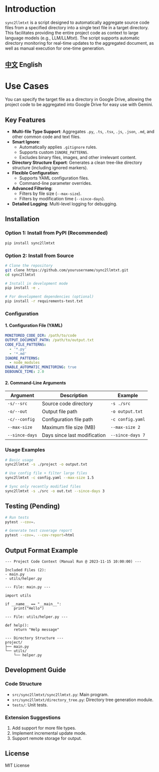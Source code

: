 # Introduction

`sync2llmtxt` is a script designed to automatically aggregate source code files from a specified directory into a single text file in a target directory. This facilitates providing the entire project code as context to large language models (e.g., LLM/LLMtxt). The script supports automatic directory monitoring for real-time updates to the aggregated document, as well as manual execution for one-time generation.

[中文](README-ZH.md) English
---

# Use Cases

You can specify the target file as a directory in Google Drive, allowing the project code to be aggregated into Google Drive for easy use with Gemini.

## Key Features

- **Multi-file Type Support**: Aggregates `.py`, `.ts`, `.tsx`, `.js`, `.json`, `.md`, and other common code and text files.
- **Smart Ignore**:
  - Automatically applies `.gitignore` rules.
  - Supports custom `IGNORE_PATTERNS`.
  - Excludes binary files, images, and other irrelevant content.
- **Directory Structure Export**: Generates a clean tree-like directory structure (including ignored markers).
- **Flexible Configuration**:
  - Supports YAML configuration files.
  - Command-line parameter overrides.
- **Advanced Filtering**:
  - Filters by file size (`--max-size`).
  - Filters by modification time (`--since-days`).
- **Detailed Logging**: Multi-level logging for debugging.

## Installation

### Option 1: Install from PyPI (Recommended)

```bash
pip install sync2llmtxt
```

### Option 2: Install from Source

```bash
# Clone the repository
git clone https://github.com/yourusername/sync2llmtxt.git
cd sync2llmtxt

# Install in development mode
pip install -e .

# For development dependencies (optional)
pip install -r requirements-test.txt
```

### Configuration

#### 1. Configuration File (YAML)

```yaml
MONITORED_CODE_DIR: /path/to/code
OUTPUT_DOCUMENT_PATH: /path/to/output.txt
CODE_FILE_PATTERNS: 
  - '*.py'
  - '*.md'
IGNORE_PATTERNS:
  - node_modules
ENABLE_AUTOMATIC_MONITORING: true
DEBOUNCE_TIME: 2.0
```

#### 2. Command-Line Arguments

| Argument | Description | Example |
|------|------|------|
| `-s/--src` | Source code directory | `-s ./src` |
| `-o/--out` | Output file path | `-o output.txt` |
| `-c/--config` | Configuration file path | `-c config.yaml` |
| `--max-size` | Maximum file size (MB) | `--max-size 2` |
| `--since-days` | Days since last modification | `--since-days 7` |

### Usage Examples

```bash
# Basic usage
sync2llmtxt -s ./project -o output.txt

# Use config file + filter large files
sync2llmtxt -c config.yaml --max-size 1.5

# Sync only recently modified files
sync2llmtxt -s ./src -o out.txt --since-days 3
```

## Testing (Pending)

```bash
# Run tests
pytest --cov=.

# Generate test coverage report
pytest --cov=. --cov-report=html
```

## Output Format Example

```
--- Project Code Context (Manual Run @ 2023-11-15 10:00:00) ---

Included Files (2):
- main.py
- utils/helper.py

--- File: main.py ---

import utils

if __name__ == "__main__":
    print("Hello")

--- File: utils/helper.py ---

def help():
    return "Help message"

--- Directory Structure ---
project/
├── main.py
└── utils/
    └── helper.py
```

## Development Guide

### Code Structure

- `src/sync2llmtxt/sync2llmtxt.py`: Main program.
- `src/sync2llmtxt/directory_tree.py`: Directory tree generation module.
- `tests/`: Unit tests.

### Extension Suggestions

1. Add support for more file types.
2. Implement incremental update mode.
3. Support remote storage for output.

## License

MIT License